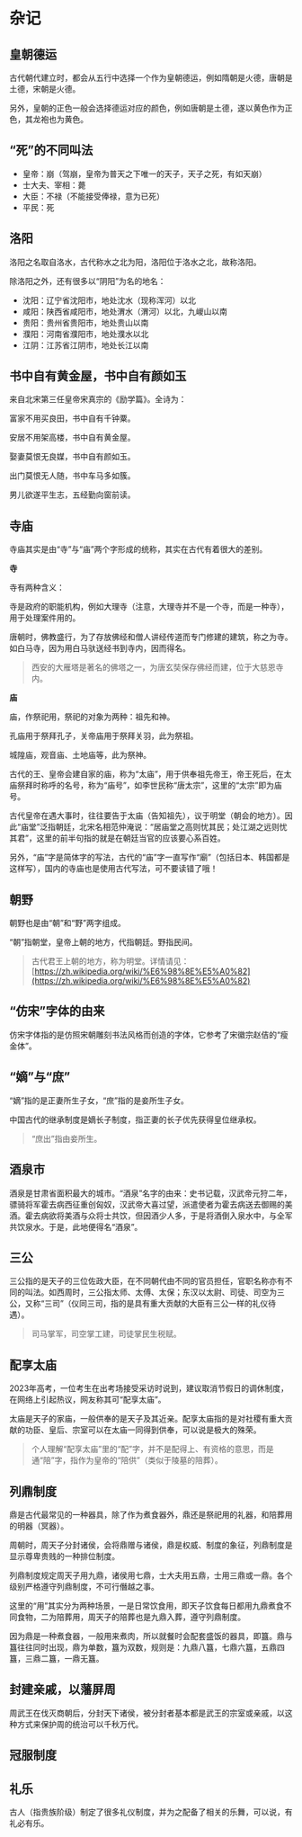 # 杂记


## 皇朝德运
古代朝代建立时，都会从五行中选择一个作为皇朝德运，例如隋朝是火德，唐朝是土德，宋朝是火德。

另外，皇朝的正色一般会选择德运对应的颜色，例如唐朝是土德，遂以黄色作为正色，其龙袍也为黄色。

## “死”的不同叫法

- 皇帝：崩（驾崩，皇帝为普天之下唯一的天子，天子之死，有如天崩）
- 士大夫、宰相：薨
- 大臣：不禄（不能接受俸禄，意为已死）
- 平民：死


## 洛阳

洛阳之名取自洛水，古代称水之北为阳，洛阳位于洛水之北，故称洛阳。

除洛阳之外，还有很多以“阴阳”为名的地名：

- 沈阳：辽宁省沈阳市，地处沈水（现称浑河）以北
- 咸阳：陕西省咸阳市，地处渭水（渭河）以北，九嵕山以南
- 贵阳：贵州省贵阳市，地处贵山以南
- 濮阳：河南省濮阳市，地处濮水以北
- 江阴：江苏省江阴市，地处长江以南



## 书中自有黄金屋，书中自有颜如玉

来自北宋第三任皇帝宋真宗的《励学篇》。全诗为：

富家不用买良田，书中自有千钟粟。

安居不用架高楼，书中自有黄金屋。

娶妻莫恨无良媒，书中自有颜如玉。

出门莫恨无人随，书中车马多如簇。

男儿欲遂平生志，五经勤向窗前读。


## 寺庙

寺庙其实是由“寺”与“庙”两个字形成的统称，其实在古代有着很大的差别。

**寺**

寺有两种含义：

寺是政府的职能机构，例如大理寺（注意，大理寺并不是一个寺，而是一种寺），用于处理案件用的。

唐朝时，佛教盛行，为了存放佛经和僧人讲经传道而专门修建的建筑，称之为寺。如白马寺，因为用白马驮送经书到寺内，因而得名。

> 西安的大雁塔是著名的佛塔之一，为唐玄奘保存佛经而建，位于大慈恩寺内。

**庙**


庙，作祭祀用，祭祀的对象为两种：祖先和神。

孔庙用于祭拜孔子，关帝庙用于祭拜关羽，此为祭祖。

城隍庙，观音庙、土地庙等，此为祭神。

古代的王、皇帝会建自家的庙，称为“太庙”，用于供奉祖先帝王，帝王死后，在太庙祭拜时称呼的名号，称为“庙号”，如李世民称“唐太宗”，这里的“太宗”即为庙号。

古代皇帝在遇大事时，往往要告于太庙（告知祖先），议于明堂（朝会的地方）。因此“庙堂”泛指朝廷，北宋名相范仲淹说：“居庙堂之高则忧其民；处江湖之远则忧其君”，这里的前半句指的就是在朝廷当官的应该要心系百姓。

另外，“庙”字是简体字的写法，古代的“庙”字一直写作“廟”（包括日本、韩国都是这样写），国内的寺庙也是使用古代写法，可不要读错了哦！

## 朝野

朝野也是由“朝”和“野”两字组成。

“朝”指朝堂，皇帝上朝的地方，代指朝廷。野指民间。

> 古代君王上朝的地方，称为明堂。详情请见：[https://zh.wikipedia.org/wiki/%E6%98%8E%E5%A0%82](https://zh.wikipedia.org/wiki/%E6%98%8E%E5%A0%82)



## “仿宋”字体的由来

仿宋字体指的是仿照宋朝雕刻书法风格而创造的字体，它参考了宋徽宗赵佶的“瘦金体”。

## “嫡”与“庶”

“嫡”指的是正妻所生子女，“庶”指的是妾所生子女。

中国古代的继承制度是嫡长子制度，指正妻的长子优先获得皇位继承权。

> “庶出”指由妾所生。


## 酒泉市

酒泉是甘肃省面积最大的城市。“酒泉”名字的由来：史书记载，汉武帝元狩二年，骠骑将军霍去病西征重创匈奴，汉武帝大喜过望，派遣使者为霍去病送去御赐的美酒。霍去病欲将美酒与众将士共饮，但因酒少人多，于是将酒倒入泉水中，与全军共饮泉水。于是，此地便得名“酒泉”。

## 三公

三公指的是天子的三位佐政大臣，在不同朝代由不同的官员担任，官职名称亦有不同的叫法。如西周时，三公指太师、太傅、太保；东汉以太尉、司徒、司空为三公，又称“三司”（仪同三司，指的是具有重大贡献的大臣有三公一样的礼仪待遇）。

> 司马掌军，司空掌工建，司徒掌民生税赋。

## 配享太庙

2023年高考，一位考生在出考场接受采访时说到，建议取消节假日的调休制度，在网络上引起热议，网友称其可“配享太庙”。

太庙是天子的家庙，一般供奉的是天子及其近亲。配享太庙指的是对社稷有重大贡献的功臣、皇后、宗室可以在太庙一同得到供奉，可以说是极大的殊荣。

> 个人理解“配享太庙”里的“配”字，并不是配得上、有资格的意思，而是通“陪”字，指作为皇帝的“陪供”（类似于陵墓的陪葬）。

## 列鼎制度

鼎是古代最常见的一种器具，除了作为煮食器外，鼎还是祭祀用的礼器，和陪葬用的明器（冥器）。

周朝时，周天子分封诸侯，会将鼎赠与诸侯，鼎是权威、制度的象征，列鼎制度是显示尊卑贵贱的一种排位制度。

列鼎制度规定周天子用九鼎，诸侯用七鼎，士大夫用五鼎，士用三鼎或一鼎。各个级别严格遵守列鼎制度，不可行僭越之事。

这里的“用”其实分为两种场景，一是日常饮食用，即天子饮食每日都用九鼎煮食不同食物，二为陪葬用，周天子的陪葬也是九鼎入葬，遵守列鼎制度。

因为鼎是一种煮食器，一般用来煮肉，所以就餐时会配套盛饭的器具，即簋。鼎与簋往往同时出现，鼎为单数，簋为双数，规则是：九鼎八簋，七鼎六簋，五鼎四簋，三鼎二簋，一鼎无簋。

## 封建亲戚，以藩屏周

周武王在伐灭商朝后，分封天下诸侯，被分封者基本都是武王的宗室或亲戚，以这种方式来保护周的统治可以千秋万代。

## 冠服制度

<Todo />

## 礼乐

古人（指贵族阶级）制定了很多礼仪制度，并为之配备了相关的乐舞，可以说，有礼必有乐。
